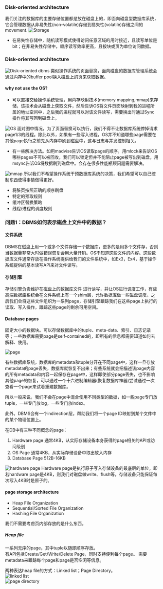### Disk-oriented architecture
我们关注的数据库的主要存储位置都是放在磁盘上的，即面向磁盘型数据库系统，它会管理数据从非易失性(non-volatile)存储到易失性(volatile)存储之间的movement.
![Storage](figs/storage.png)  
-	在易失性存储中，随机读写模式使得访问任意区域的用时接近，且读写单位是bit；在非易失性存储中，顺序读写效率更高，且按块或页为单位访问数据。

### Disk-oriented architecture
![Disk-oriented dbms](figs/disk-to-memory.png)
类似操作系统的页面替换，面向磁盘的数据库管理系统会通过内存中的buffer pool换入磁盘上的页来获取数据。

#### why not use the OS?
-	可以直接交给操作系统管理，用内存映射技术(memory mapping,mmap)来存储，该技术会从磁盘上获取文件，然后告诉OS将文件页面映射到我的进程所属的地址空间中，之后我的进程就可以对该文件读写，需要换出时通过Sync操作将其写回到磁盘上。

![OS](figs/why-not-use-the-OS.png)
面对图中情况，为了页面替换可以执行，我们不得不让数据库系统停掉请求page1/3的线程。除此以外，如果有一些写入进程，OS并不知道哪些page需要在其他page执行之前先从内存中刷到磁盘中，这与日志与并发控制相关。

-	有一些解决方法。如用madvise告诉OS读取page的顺序，用mlock来告诉OS哪些pages不可以被回收，我们可以锁定但并不能阻止page被写出到磁盘，用msync告诉OS将数据刷到磁盘中。会存在很多性能瓶颈问题需要解决。

![mmap](figs/mmap-based-dbs.png)
所以我们不希望操作系统干预数据库系统的决策，我们希望可以自己控制东西使得事情做得更好。  
-	将脏页按照正确的顺序刷盘  
-	特定的预取规则  
-	缓冲区替换策略  
-	线程/进程的调度规则  

### 问题1：DBMS如何表示磁盘上文件中的数据？

#### 文件系统
DBMS在磁盘上用一个或多个文件存储一个数据库，更多的是用多个文件存，否则当数据量非常大时做错误恢复会用大量开销。OS不知道这些文件的内容。这些数据库文件通常存放在操作系统提供给我们的文件系统中，如Ex3，Ex4，基于操作系统提供的基本读写API来对文件读写。

#### 存储引擎
存储引擎负责维护在磁盘上的数据库文件 进行读写，并让OS进行调度工作，有些高端数据库系统会在文件系统上有一个shim层，允许数据库做一些磁盘调度。之后我们会将这些文件组织为一系列page，存储引擎跟踪我们在这些page上执行的读取、写入操作，跟踪这些page的剩余可用空间。

#### Database pages
固定大小的数据块。可以存储数据库中的tuple、meta-data、索引、日志记录等；一些数据库需要page是self-contained的，即所有的信息都需要知道如何去解释、使用。

![page](figs/page.png)

有些数据库系统，数据库的metadata和tuple分开在不同page中，这样一旦存放metadata的page丢失，数据库就恢复不出来；有些系统就会把描述该page内容的所有metadata和内容一起保存在page中，这样即使部分page丢失，也不影响其他page的恢复，可以通过一个十六进制编辑器(恢复数据库神器)尝试通过一次查看一个page来试着重建数据库。

所以一般来说，我们不会在page中混合使用不同类型的数据，如一些page专门放tuple，一些专门放log，一些专门放index。

此外，DBMS会有一个indirection层，帮助我们将一个page ID映射到某个文件中的某个物理位置上。  

在DB中有三种不同概念的page：  
1.	Hardware page 通常4KB，从实际存储设备本身获得的page相关的API或访问级别    
2.	OS Page 通常4KB，从实际存储设备中取出放入内存  
3.	Database Page 512B-16KB  

![hardware page](figs/hardware-page.png)
Hardware page是执行原子写入存储设备的最底层的单位，即若hardware page是4KB，则我们对磁盘做write、flush等，存储设备只能保证每次写入4KB时是原子的。

#### page storage architecture
-	Heap File Organization
-	Sequential/Sorted File Organization
-	Hashing File Organization  

我们不需要考虑页内部存放的是什么东西。

##### Heap file  
一系列无序的page，其中tuple以随即顺序存放。  
有API包括Create/Get/Write/Delete Page，同时支持便利每个page。
需要metadata来跟踪每个page和page是否空闲等信息。
 
两种表达heap file的方式：Linked list；Page Directory。  
![linked list](figs/heap-file-1.png)  
![page directory](figs/heap-file-2.png)  